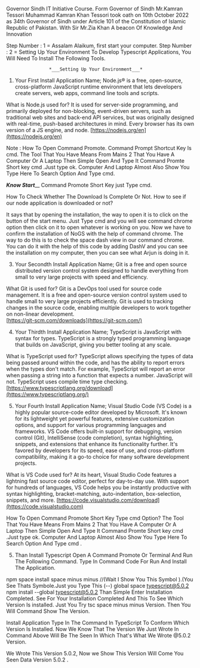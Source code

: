  Governor Sindh IT Initiative Course. Form Governor of Sindh Mr.Kamran Tessori Muhammad Kamran Khan Tessori took oath on 10th October 2022 as 34th Governor of Sindh under Article 101 of the Constitution of Islamic Republic of Pakistan.
 With Sir Mr.Zia Khan A beacon Of Knowledge And Innovation 
 


Step Number : 1 =  Assalam Alaikum, first start your computer.
Step Number : 2 = Setting Up Your Environment 
To Develop Typescript Applications, You Will Need To Install The Following Tools.

                    *___Setting Up Your Environment___*
1)  Your First Install Application Name;  Node.js® is a free, open-source, cross-platform JavaScript runtime environment that lets developers create servers, web apps, command line tools and scripts.

What is Node.js used for?
It is used for server-side programming, and primarily deployed for non-blocking, event-driven servers, such as traditional web sites and back-end API services, but was originally designed with real-time, push-based architectures in mind. Every browser has its own version of a JS engine, and node.
 [https://nodejs.org/en](https://nodejs.org/en)

Note : How To Open Command Promote. 
Command Prompt Shortcut Key  Is cmd.
The Tool That You Have Means From Mains 2 That You Have A Computer Or A Laptop Then Simple Open And Type It Command Promte Short key cmd .Just type ok. Computer And Laptop Almost Also Show You Type Here To Search Option And Type cmd.

_________Know Start___________
Command Promote Short Key just Type cmd.

How To Check Whether The Download Is Complete Or Not.
How to see if our node application is downloaded or not?

It says that by opening the installation, the way to open it is to click on the button of the start menu.
Just Type cmd and you will see command chrome option then click on it to open whatever is working on you. Now we have to confirm the installation of NoGS with the help of command chrome. The way to do this is to check the space dash view in our command chrome. You can do it with the help of this code by adding DashV and you can see the installation on my computer, then you can see what Arjun is doing in it.

3) Your Secondth Install Application Name; Git is a free and open source distributed version control system designed to handle everything from small to very large projects with speed and efficiency.

What Git is used for?
Git is a DevOps tool used for source code management. It is a free and open-source version control system used to handle small to very large projects efficiently. Git is used to tracking changes in the source code, enabling multiple developers to work together on non-linear development.                                                               
[https://git-scm.com/downloads](https://git-scm.com/)

4) Your Thirdth Install Application Name; TypeScript is JavaScript with syntax for types.
TypeScript is a strongly typed programming language that builds on JavaScript, giving you better tooling at any scale.

What is TypeScript used for?
TypeScript allows specifying the types of data being passed around within the code, and has the ability to report errors when the types don't match. For example, TypeScript will report an error when passing a string into a function that expects a number. JavaScript will not. TypeScript uses compile time type checking.
[https://www.typescriptlang.org/download](https://www.typescriptlang.org/)

5) Your Fourth Install Application Name; Visual Studio Code (VS Code) is a highly popular source-code editor developed by Microsoft. It's known for its lightweight yet powerful features, extensive customization options, and support for various programming languages and frameworks. VS Code offers built-in support for debugging, version control (Git), IntelliSense (code completion), syntax highlighting, snippets, and extensions that enhance its functionality further. It's favored by developers for its speed, ease of use, and cross-platform compatibility, making it a go-to choice for many software development projects.

What is VS Code used for?
At its heart, Visual Studio Code features a lightning fast source code editor, perfect for day-to-day use. With support for hundreds of languages, VS Code helps you be instantly productive with syntax highlighting, bracket-matching, auto-indentation, box-selection, snippets, and more.
[https://code.visualstudio.com/download](https://code.visualstudio.com)

How To Open Command Promote Short Key Type cmd Option?
The Tool That You Have Means From Mains 2 That You Have A Computer Or A Laptop Then Simple Open And Type It Command Promte Short key cmd .Just type ok. Computer And Laptop Almost Also Show You Type Here To Search Option And Type cmd .




5) Than Install Typescript Open A Command Promote Or Terminal And Run The Following Command. 
Type In Command Code For Run And Install The Application.

npm space install space minus minus //(Wait I Show You This Symbol ).(You See Thats Symbole.Just you Type This (--) global space typescript@5.0.2 
npm install --global typescript@5.0.2 
Than Simple Enter 
 Installation Completed.
See For Your Installation Completed And This To See Which Version Is installed.
Just You Try tsc space minus minus Version. Then You Will Command Show The Version.

Install Application Type In The Command In TypeScript To Conform Which Version Is Installed.
Now We Know That The Version We Just Wrote In Command Above Will Be The Seen In Which That's What We Wrote @5.0.2 Version.

We Wrote This Version 5.0.2, Now we Show This Version Will Come You Seen Data Version 5.0.2 .



